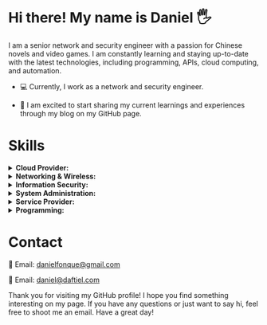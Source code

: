 

<h1><strong>Hi there! My name is Daniel 🖐</strong></h1>

I am a senior network and security engineer with a passion for Chinese novels and video games. I am constantly learning and staying up-to-date with the latest technologies, including programming, APIs, cloud computing, and automation.

* 💻 Currently, I work as a network and security engineer.

* 📰 I am excited to start sharing my current learnings and experiences through my blog on my GitHub page.

<h1><strong>Skills</strong></h1> <details> <summary><strong>Cloud Provider:</strong></summary> <ul> <li>Amazon Web Services (AWS): EC2, S3, Lambda, DynamoDB, CloudFormation, CloudTrail, CloudWatch, etc.</li> </ul> </details> <details> <summary><strong>Networking & Wireless:</strong></summary> <ul> <li><details><summary><strong>Cisco Devices:</strong></summary> <ul> <li>Enterprise: Cisco Catalyst Switches, Cisco Nexus Switches, Cisco ISR Routers, etc.</li> <li>Service Provider: Cisco ASR Routers, Cisco CRS Routers, Cisco Nexus Switches, etc.</li> <li>Data Center: Cisco UCS Servers, Cisco Nexus Switches, Cisco MDS Storage Switches, etc.</li> <li>Wireless: Cisco Aironet Access Points, Cisco Wireless LAN Controllers, etc.</li> </ul> </details></li> <li><details><summary><strong>Juniper Devices:</strong></summary> <ul> <li>Enterprise: Juniper EX Series Switches, Juniper QFX Series Switches, Juniper SRX Series Firewalls, etc.</li> <li>Service Provider: Juniper MX Series Routers, Juniper PTX Series Routers, Juniper ACX Series Routers, etc.</li> <li>Data Center: Juniper QFX Series Switches, Juniper EX Series Switches, Juniper SRX Series Firewalls, etc.</li> <li>Wireless: Juniper Mist Access Points, Juniper Mist Cloud Wireless LAN, etc.</li> </ul> </details></li> <li><details><summary><strong>Aruba Devices:</strong></summary> <ul> <li>Access Points: Aruba AP-515, Aruba AP-535, Aruba AP-555, etc.</li> <li>Controllers: Aruba 7200 Series Mobility Controllers, Aruba 7000 Series Cloud Services Controllers, etc.</li> <li>Switches: Aruba 2930M Switch Series, Aruba 3810M Switch Series, Aruba 8400 Switch Series, etc.</li> <li>Wireless: Aruba Instant Access Points, Aruba Mobility Access Switches, etc.</li> </ul> </details></li> <li><details><summary><strong>Layer 2:</strong></summary> <ul> <li>Cisco: Spanning Tree Protocol (STP), Virtual LAN (VLAN), EtherChannel, Link Aggregation Control Protocol (LACP), etc.</li> <li>Juniper: Spanning Tree Protocol (STP), Virtual LAN (VLAN), Link Aggregation Groups (LAG), etc.</li> <li>Aruba: Virtual LAN (VLAN), Link Aggregation Groups (LAG), Spanning Tree Protocol (STP), etc.</li> </ul> </details></li> <li><details><summary><strong>Layer 3:</strong></summary> <ul> <li>Interior Gateway Protocols (IGP): OSPF, EIGRP, IS-IS</li> <li>IPv4 Addressing: Subnetting, VLSM, CIDR</li> <li>IPv6 Addressing: Address Types, Address Format, Address Allocation</li> </ul> </details></li> </ul> </details> <details> <summary><strong>Information Security:</strong></summary> <ul> <li>Offensive Security: Penetration Testing, Ethical Hacking, Red Teaming, Social Engineering, etc.</li> <li>Defensive Security: Firewalls, Intrusion Detection/Prevention Systems (IDS/IPS), Security Information and Event Management (SIEM) tools, etc.</li> <li>Security Frameworks: NIST Cybersecurity Framework, ISO 27001, CIS Controls, etc.</li> <li>Security Compliance: Payment Card Industry Data Security Standard (PCI DSS), Health Insurance Portability and Accountability Act (HIPAA), General Data Protection Regulation (GDPR), etc.</li> <li>Security Tools: Metasploit Framework, Burp Suite, Nessus, Wireshark, etc.</li> </ul> </details> <details> <summary><strong>System Administration:</strong></summary> <ul> <li>Linux: Ubuntu, CentOS, Red Hat, Debian, etc.</li> <li>Windows Server: Active Directory, DNS, DHCP, Hyper-V, etc.</li> <li>Configuration Management tools: Ansible, Chef, Puppet, etc.</li> <li>Virtualization platforms: VMware, Hyper-V, VirtualBox, etc.</li> </ul> </details> <details> <summary><strong>Service Provider:</strong></summary> <ul> <li>Internet Service Provider (ISP): Fiber Optic, Cable, DSL, MPLS, etc.</li> <li>Web Hosting Provider: Shared Hosting, Dedicated Hosting, Virtual Private Servers (VPS), Cloud Hosting, etc.</li> <li>Domain Name Registrar: Domain Name Registration, Domain Name Transfer, Domain Name Renewal, etc.</li> <li>Segment Routing: Cisco IOS XR, Juniper Junos, etc.</li> <li>Automation: Network Automation, Service Automation, etc.</li> <li>Service Provider Design: IP/MPLS Core, Metro Ethernet, Broadband Access, etc.</li> </ul> </details> <details> <summary><strong>Programming:</strong></summary> <ul> <li>Python </ul> </details>


<h1><strong>Contact</strong></h1>

💌 Email: danielfonque@gmail.com

💌 Email: daniel@daftiel.com


Thank you for visiting my GitHub profile! I hope you find something interesting on my page. If you have any questions or just want to say hi, feel free to shoot me an email. Have a great day!
